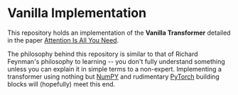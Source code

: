 # Vanilla Implementation

This repository holds an implementation of the **Vanilla Transformer** detailed in the paper [Attention Is All You Need](https://arxiv.org/abs/1706.03762).

The philosophy behind this repository is similar to that of Richard Feynman's philosophy to learning -- you don't fully understand something unless you can explain it in simple terms to a non-expert. Implementing a transformer using nothing but [NumPY](https://numpy.org/) and rudimentary [PyTorch](https://pytorch.org/) building blocks will (hopefully) meet this end.
